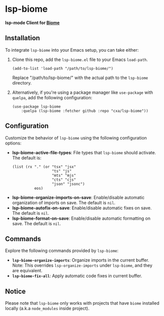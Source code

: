 # lsp-biome

**lsp-mode Client for [Biome](https://biomejs.dev/)**

## Installation

To integrate `lsp-biome` into your Emacs setup, you can take either:

1. Clone this repo, add the `lsp-biome.el` file to your Emacs `load-path`.

   ```elisp
   (add-to-list 'load-path "/path/to/lsp-biome/")
   ```

   Replace "/path/to/lsp-biome/" with the actual path to the `lsp-biome` directory.

2. Alternatively, if you're using a package manager like `use-package` with `quelpa`, add the following configuration:

   ```elisp
   (use-package lsp-biome
       :quelpa (lsp-biome :fetcher github :repo "cxa/lsp-biome"))
   ```

## Configuration

Customize the behavior of `lsp-biome` using the following configuration options:

- **lsp-biome-active-file-types**: File types that `lsp-biome` should activate. The default is:
  ```elsip
  (list (rx "." (or "tsx" "jsx"
                    "ts" "js"
                    "mts" "mjs"
                    "cts" "cjs"
                    "json" "jsonc")
            eos)
  ```
- **lsp-biome-organize-imports-on-save**: Enable/disable automatic organization of imports on save. The default is `nil`.
- **lsp-biome-autofix-on-save**: Enable/disable automatic fixes on save. The default is `nil`.
- **lsp-biome-format-on-save**: Enable/disable automatic formatting on save. The default is `nil`.

## Commands

Explore the following commands provided by `lsp-biome`:

- **`lsp-biome-organize-imports`**: Organize imports in the current buffer. Note: This overrides `lsp-organize-imports` under `lsp-biome`, and they are equivalent.
- **`lsp-biome-fix-all`**: Apply automatic code fixes in current buffer.

## Notice

Please note that `lsp-biome` only works with projects that have `biome` installed locally (a.k.a `node_modules` inside project).

